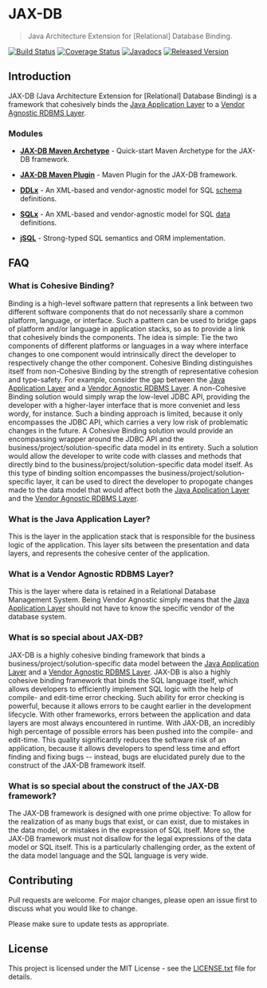 # JAX-DB

> Java Architecture Extension for [Relational] Database Binding.

[![Build Status](https://travis-ci.org/jaxdb/jaxdb.png)](https://travis-ci.org/jaxdb/jaxdb)
[![Coverage Status](https://coveralls.io/repos/github/jaxdb/jaxdb/badge.svg)](https://coveralls.io/github/jaxdb/jaxdb)
[![Javadocs](https://www.javadoc.io/badge/org.jaxdb/jaxdb.svg)](https://www.javadoc.io/doc/org.jaxdb/jaxdb)
[![Released Version](https://img.shields.io/maven-central/v/org.jaxdb/jaxdb.svg)](https://mvnrepository.com/artifact/org.jaxdb/jaxdb)

## Introduction

JAX-DB (Java Architecture Extension for [Relational] Database Binding) is a framework that cohesively binds the [Java Application Layer](#what-is-the-java-application-layer) to a [Vendor Agnostic RDBMS Layer](#what-is-a-vendor-agnostic-rdbms-layer).

### Modules

* [**<ins>JAX-DB Maven Archetype</ins>**](/jaxdb-maven-archetype) - Quick-start Maven Archetype for the JAX-DB framework.

* [**<ins>JAX-DB Maven Plugin</ins>**](/jaxdb-maven-plugin) - Maven Plugin for the JAX-DB framework.

* [**<ins>DDLx</ins>**](/ddlx) - An XML-based and vendor-agnostic model for SQL <ins>schema</ins> definitions.

* [**<ins>SQLx</ins>**](/sqlx) - An XML-based and vendor-agnostic model for SQL <ins>data</ins> definitions.

* [**<ins>jSQL</ins>**](/jsql) - Strong-typed SQL semantics and ORM implementation.

## FAQ

### What is Cohesive Binding?

Binding is a high-level software pattern that represents a link between two different software components that do not necessarily share a common platform, language, or interface. Such a pattern can be used to bridge gaps of platform and/or language in application stacks, so as to provide a link that cohesively binds the components. The idea is simple: Tie the two components of different platforms or languages in a way where interface changes to one component would intrinsically direct the developer to respectively change the other component. Cohesive Binding distinguishes itself from non-Cohesive Binding by the strength of representative cohesion and type-safety. For example, consider the gap between the [Java Application Layer](#what-is-the-java-application-layer) and a [Vendor Agnostic RDBMS Layer](#what-is-a-vendor-agnostic-rdbms-layer). A non-Cohesive Binding solution would simply wrap the low-level JDBC API, providing the developer with a higher-layer interface that is more conveniet and less wordy, for instance. Such a binding approach is limited, because it only encompasses the JDBC API, which carries a very low risk of problematic changes in the future. A Cohesive Binding solution would provide an encompassing wrapper around the JDBC API and the business/project/solution-specific data model in its entirety. Such a solution would allow the developer to write code with classes and methods that directly bind to the business/project/solution-specific data model itself. As this type of binding soltion encompasses the business/project/solution-specific layer, it can be used to direct the developer to propogate changes made to the data model that would affect both the [Java Application Layer](#what-is-the-java-application-layer) and the [Vendor Agnostic RDBMS Layer](#what-is-a-vendor-agnostic-rdbms-layer).

### What is the Java Application Layer?

This is the layer in the application stack that is responsible for the business logic of the application. This layer sits between the presentation and data layers, and represents the cohesive center of the application.

### What is a Vendor Agnostic RDBMS Layer?

This is the layer where data is retained in a Relational Database Management System. Being Vendor Agnostic simply means that the [Java Application Layer](#what-is-the-java-application-layer) should not have to know the specific vendor of the database system.

### What is so special about JAX-DB?

JAX-DB is a highly cohesive binding framework that binds a business/project/solution-specific data model between the [Java Application Layer](#what-is-the-java-application-layer) and a [Vendor Agnostic RDBMS Layer](#what-is-a-vendor-agnostic-rdbms-layer). JAX-DB is also a highly cohesive binding framework that binds the SQL language itself, which allows developers to efficiently implement SQL logic with the help of compile- and edit-time error checking. Such ability for error checking is powerful, because it allows errors to be caught earlier in the development lifecycle. With other frameworks, errors between the application and data layers are most always encountered in runtime. With JAX-DB, an incredibly high percentage of possible errors has been pushed into the compile- and edit-time. This quality significantly reduces the software risk of an application, because it allows developers to spend less time and effort finding and fixing bugs -- instead, bugs are elucidated purely due to the construct of the JAX-DB framework itself.

### What is so special about the construct of the JAX-DB framework?

The JAX-DB framework is designed with one prime objective: To allow for the realization of as many bugs that exist, or can exist, due to mistakes in the data model, or mistakes in the expression of SQL itself. More so, the JAX-DB framework must not disallow for the legal expressions of the data model or SQL itself. This is a particularly challenging order, as the extent of the data model language and the SQL language is very wide.

## Contributing

Pull requests are welcome. For major changes, please open an issue first to discuss what you would like to change.

Please make sure to update tests as appropriate.

## License

This project is licensed under the MIT License - see the [LICENSE.txt](LICENSE.txt) file for details.